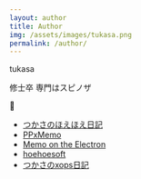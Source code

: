 ```yaml
---
layout: author
title: Author
img: /assets/images/tukasa.png
permalink: /author/
---
```

tukasa

修士卒
専門はスピノザ

:balloon:
- [つかさのほえほえ日記](http://hoehoetukasa.blogspot.com/)
- [PPxMemo](https://tukasa.github.io/ppxmemo/)
- [Memo on the Electron](https://sites.google.com/site/moesystem/)
- [hoehoesoft](https://sites.google.com/site/hoehoesoft2/)
- [つかさのxops日記](http://xopstukasa.blogspot.com/)
